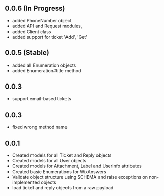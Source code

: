 0.0.6 (In Progress)
------
* added PhoneNumber object
* added API and Request modules, 
* added Client class
* added support for ticket 'Add', 'Get'

0.0.5 (Stable)
------
* added all Enumeration objects
* added Enumeration#title method

0.0.3
------
* support email-based tickets

0.0.3
------
* fixed wrong method name

0.0.1
------

* Created models for all Ticket and Reply objects
* Created models for all User objects
* Created models for Attachment, Label and UserInfo attributes
* Created basic Enumerations for WixAnswers 
* Validate object structure using SCHEMA and raise exceptions on non-implemented objects
* load ticket and reply objects from a raw payload